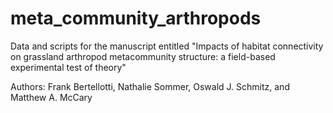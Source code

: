 # meta_community_arthropods

Data and scripts for the manuscript entitled "Impacts of habitat connectivity on grassland arthropod metacommunity structure: a field-based experimental test of theory" 

Authors: Frank Bertellotti, Nathalie Sommer, Oswald J. Schmitz, and Matthew A. McCary
